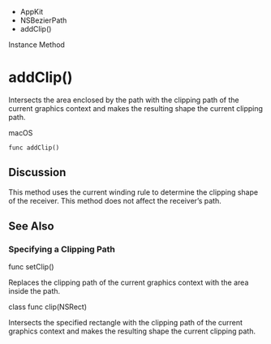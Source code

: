 

- AppKit
- NSBezierPath
-  addClip() 

Instance Method

# addClip()

Intersects the area enclosed by the path with the clipping path of the current graphics context and makes the resulting shape the current clipping path.

macOS

``` source
func addClip()
```

## Discussion

This method uses the current winding rule to determine the clipping shape of the receiver. This method does not affect the receiver’s path.

## See Also

### Specifying a Clipping Path

func setClip()

Replaces the clipping path of the current graphics context with the area inside the path.

class func clip(NSRect)

Intersects the specified rectangle with the clipping path of the current graphics context and makes the resulting shape the current clipping path.


